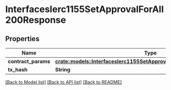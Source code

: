 # InterfacesIerc1155SetApprovalForAll200Response

## Properties

Name | Type | Description | Notes
------------ | ------------- | ------------- | -------------
**contract_params** | [**crate::models::InterfacesIerc1155SetApprovalForAllRequestContractParams**](interfaces_IERC1155_setApprovalForAll_request_contractParams.md) |  | 
**tx_hash** | **String** |  | 

[[Back to Model list]](../README.md#documentation-for-models) [[Back to API list]](../README.md#documentation-for-api-endpoints) [[Back to README]](../README.md)


